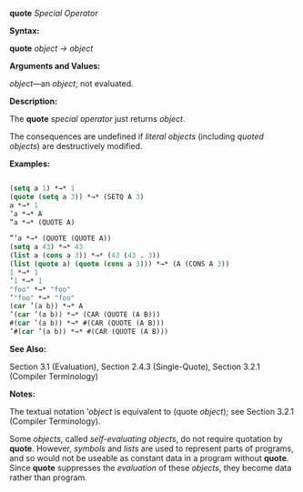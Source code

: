 **quote** *Special Operator* 



**Syntax:** 



**quote** *object → object* 



**Arguments and Values:** 



*object*—an *object*; not evaluated. 



**Description:** 



The **quote** *special operator* just returns *object*. 



The consequences are undefined if *literal objects* (including *quoted objects*) are destructively modified. 



**Examples:**
```lisp

(setq a 1) *→* 1 
(quote (setq a 3)) *→* (SETQ A 3) 
a *→* 1 
’a *→* A 
”a *→* (QUOTE A)  

”’a *→* (QUOTE (QUOTE A)) 
(setq a 43) *→* 43 
(list a (cons a 3)) *→* (43 (43 . 3)) 
(list (quote a) (quote (cons a 3))) *→* (A (CONS A 3)) 
1 *→* 1 
’1 *→* 1 
"foo" *→* "foo" 
’"foo" *→* "foo" 
(car ’(a b)) *→* A 
’(car ’(a b)) *→* (CAR (QUOTE (A B))) 
#(car ’(a b)) *→* #(CAR (QUOTE (A B))) 
’#(car ’(a b)) *→* #(CAR (QUOTE (A B))) 

```
**See Also:** 



Section 3.1 (Evaluation), Section 2.4.3 (Single-Quote), Section 3.2.1 (Compiler Terminology) 



**Notes:** 



The textual notation ’*object* is equivalent to (quote *object*); see Section 3.2.1 (Compiler Terminology). 



Some *objects*, called *self-evaluating objects*, do not require quotation by **quote**. However, *symbols* and *lists* are used to represent parts of programs, and so would not be useable as constant data in a program without **quote**. Since **quote** suppresses the *evaluation* of these *objects*, they become data rather than program. 



